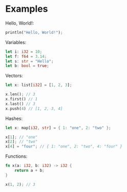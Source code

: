 # Examples

Hello, World!:

```rs
println("Hello, World!");
```

Variables:

```rs
let i: i32 = 10;
let f: f64 = 3.14;
let s: str = "Hello";
let b: bool = true;
```

Vectors:

```rs
let x: list[i32] = [1, 2, 3];

x.len(); // 3
x.first() // 1
x.last() // 3
x.push(4) // [1, 2, 3, 4]
```

Hashes:

```rs
let x: map[i32, str] = { 1: "one", 2: "two" };

x[1]; // "one"
x[2]; // "two"
x[4] = "four"; // { 1: "one", 2: "two", 4: "four" }
```

Functions:

```rs
fn x(a: i32, b: i32) -> i32 {
    return a + b;
}

x(1, 2); // 3
```
